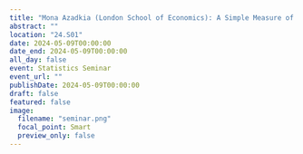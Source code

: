 ```yaml
---
title: "Mona Azadkia (London School of Economics): A Simple Measure of Conditional Dependence"
abstract: ""
location: "24.S01"
date: 2024-05-09T00:00:00
date_end: 2024-05-09T00:00:00
all_day: false
event: Statistics Seminar
event_url: ""
publishDate: 2024-05-09T00:00:00
draft: false
featured: false
image:
  filename: "seminar.png"
  focal_point: Smart
  preview_only: false
---
```

